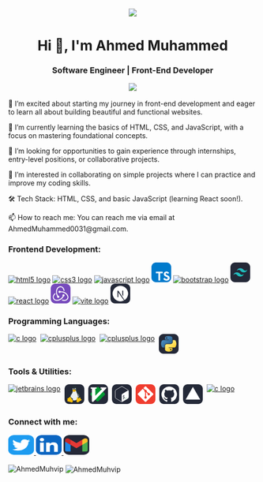 <br />

<div align="center">
    <img src="https://user-images.githubusercontent.com/74038190/225813708-98b745f2-7d22-48cf-9150-083f1b00d6c9.gif"
        width="550" />
</div>

<h1 align="center">Hi 👋, I'm Ahmed Muhammed</h1>
<h3 align="center">Software Engineer | Front-End Developer</h3>

<div align="center">
    <img
        src="https://visitor-badge.laobi.icu/badge?page_id=AhmedMuhvip.AhmedMuhvip&left_color=forestgreen&right_color=blue" />
</div>

<p>
    👀 I’m excited about starting my journey in front-end development and eager to
    learn all about building beautiful and functional websites.
</p>
<p>
    🌱 I’m currently learning the basics of HTML, CSS, and JavaScript, with a
    focus on mastering foundational concepts.
</p>
<p>
    💼 I’m looking for opportunities to gain experience through internships,
    entry-level positions, or collaborative projects.
</p>
<p>
    💞️ I’m interested in collaborating on simple projects where I can practice
    and improve my coding skills.
</p>
<p>🛠️ Tech Stack: HTML, CSS, and basic JavaScript (learning React soon!).</p>
<p>
    📫 How to reach me: You can reach me via email at AhmedMuhammed0031@gmail.com.
</p>

<h3 align="left">Frontend Development:</h3>
<div align="left">
    <a href="https://www.w3.org/html/"><img src="https://skillicons.dev/icons?i=html" height="40"
            alt="html5 logo" /></a>
    <a href="https://www.w3schools.com/css/"><img src="https://skillicons.dev/icons?i=css" height="40"
            alt="css3 logo" /></a>
    <a href="https://developer.mozilla.org/en-US/docs/Web/JavaScript"><img src="https://skillicons.dev/icons?i=js"
            height="40" alt="javascript logo" /></a>
    <a href="https://www.typescriptlang.org/"><img
            src="https://raw.githubusercontent.com/tandpfun/skill-icons/main/icons/TypeScript.svg" height="40"
            alt="ts logo" /></a>
    <a href="https://getbootstrap.com"><img src="https://skillicons.dev/icons?i=bootstrap" height="40"
            alt="bootstrap logo" /></a>
    <a href="https://tailwindcss.com/"><img
            src="https://raw.githubusercontent.com/tandpfun/skill-icons/main/icons/TailwindCSS-Dark.svg" height="40"
            alt="tailwind logo" /></a>
    <a href="https://reactjs.org/"><img src="https://skillicons.dev/icons?i=react" height="40" alt="react logo" /></a>
    <a href="https://redux.js.org"><img
            src="https://raw.githubusercontent.com/tandpfun/skill-icons/main/icons/Redux.svg" height="40"
            alt="redux logo" /></a>
    <a href="https://vitejs.dev/"><img src="https://skillicons.dev/icons?i=vite" height="40" alt="vite logo" /></a>
    <a href="https://nextjs.org/"><img
            src="https://raw.githubusercontent.com/tandpfun/skill-icons/main/icons/NextJS-Dark.svg" height="40"
            alt="next logo" /></a>
</div>

<h3 align="left">Programming Languages:</h3>

<div align="left" style="display: flex; gap: 0.5rem">
    <a href="https://www.cprogramming.com/"><img src="https://skillicons.dev/icons?i=c" height="40" alt="c logo" /></a>
    <a href="https://cplusplus.com/"><img src="https://skillicons.dev/icons?i=cpp" height="40"
            alt="cplusplus logo" /></a>
    <a href="https://learn.microsoft.com/en-us/dotnet/csharp/"><img src="https://skillicons.dev/icons?i=cs" height="40"
            alt="cplusplus logo" /></a>
    <a href="https://www.python.org"><img
            src="https://raw.githubusercontent.com/tandpfun/skill-icons/main/icons/Python-Dark.svg" height="40"
            alt="python logo" /></a>
</div>

<h3 align="left">Tools & Utilities:</h3>

<div align="left" style="display: flex; gap: 0.5rem">
    <a href=""><img src="https://raw.githubusercontent.com/tandpfun/skill-icons/main/icons/WebStorm-Dark.svg"
            height="40" alt="jetbrains logo" /></a>
    <a href="https://www.linux.org/"><img
            src="https://raw.githubusercontent.com/tandpfun/skill-icons/main/icons/Linux-Dark.svg" height="40"
            alt="linux logo" /></a>
    <a href="https://www.vim.org/"><img
            src="https://raw.githubusercontent.com/tandpfun/skill-icons/main/icons/VIM-Dark.svg" height="40"
            alt="vim logo" /></a>
    <a href="https://www.gnu.org/software/bash/"><img
            src="https://raw.githubusercontent.com/tandpfun/skill-icons/main/icons/Bash-Dark.svg" height="40"
            alt="bash logo" /></a>
    <a href="https://git-scm.com/"><img src="https://raw.githubusercontent.com/tandpfun/skill-icons/main/icons/Git.svg"
            height="40" alt="git logo" /></a>
    <a href="https://github.com/"><img
            src="https://raw.githubusercontent.com/tandpfun/skill-icons/main/icons/Github-Dark.svg" height="40"
            alt="github logo" /></a>
    <a href="https://vercel.com/"><img
            src="https://raw.githubusercontent.com/tandpfun/skill-icons/main/icons/Vercel-Dark.svg" alt="Vercel"
            width="40" height="40" /></a>
    <a href="https://www.cprogramming.com/"><img src="https://skillicons.dev/icons?i=netlify" height="40"
            alt="c logo" /></a>
</div>

<h3 align="left">Connect with me:</h3>
<div align="left">
    <a href="https://x.com/A7med_Muhammed0" target="blank">
        <img src="https://raw.githubusercontent.com/tandpfun/skill-icons/main/icons/Twitter.svg" width="52" height="40"
            alt="twitter logo" />
    </a>
    <a href="https://www.linkedin.com/in/ahmed-muhammed-772438322/" target="blank">
        <img src="https://raw.githubusercontent.com/tandpfun/skill-icons/main/icons/LinkedIn.svg" width="52" height="40"
            alt="linkedin logo" />
    </a>
    <a href="mailto:AhmedMuhammed0031@gmail.com" target="_blank">
        <img src="https://raw.githubusercontent.com/tandpfun/skill-icons/main/icons/Gmail-Dark.svg" width="52"
            height="40" alt="gmail logo" />
    </a>
</div>
<br />
<div>
    <img align="left"
        src="https://github-readme-stats.vercel.app/api/top-langs?username=AhmedMuhvip&show_icons=true&locale=en&layout=compact"
        alt="AhmedMuhvip" />
</div>

<div>
    &nbsp;<img align="center"
        src="https://github-readme-stats.vercel.app/api?username=AhmedMuhvip&show_icons=true&locale=en"
        alt="AhmedMuhvip" />
</div>
